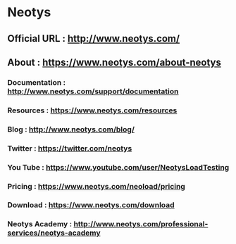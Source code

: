 # Neotys

## Official URL : http://www.neotys.com/

## About : https://www.neotys.com/about-neotys

### Documentation : http://www.neotys.com/support/documentation

### Resources : https://www.neotys.com/resources

### Blog : http://www.neotys.com/blog/

### Twitter : https://twitter.com/neotys

### You Tube : https://www.youtube.com/user/NeotysLoadTesting

### Pricing : https://www.neotys.com/neoload/pricing

### Download : https://www.neotys.com/download

### Neotys Academy : http://www.neotys.com/professional-services/neotys-academy

